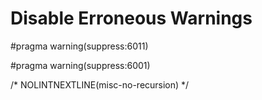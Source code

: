 # Disable Erroneous Warnings

#pragma warning(suppress:6011)

#pragma warning(suppress:6001)

/* NOLINTNEXTLINE(misc-no-recursion) */